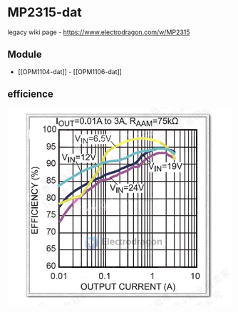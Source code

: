 
# MP2315-dat 

legacy wiki page - https://www.electrodragon.com/w/MP2315


## Module 

- [[OPM1104-dat]] - [[OPM1106-dat]]

## efficience 

![](2023-12-06-18-30-54.png)